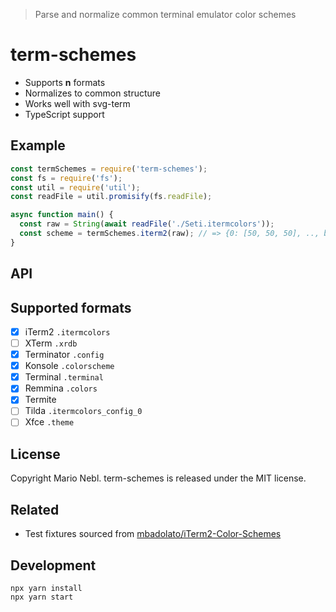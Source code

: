 > Parse and normalize common terminal emulator color schemes

# term-schemes

* Supports **n** formats
* Normalizes to common structure
* Works well with svg-term
* TypeScript support

## Example

```js
const termSchemes = require('term-schemes');
const fs = require('fs');
const util = require('util');
const readFile = util.promisify(fs.readFile);

async function main() {
  const raw = String(await readFile('./Seti.itermcolors'));
  const scheme = termSchemes.iterm2(raw); // => {0: [50, 50, 50], .., background: [17, 18, 19]}
}

```

## API

## Supported formats

* [x] iTerm2 `.itermcolors`
* [ ] XTerm `.xrdb`
* [x] Terminator `.config`
* [x] Konsole `.colorscheme`
* [x] Terminal `.terminal`
* [x] Remmina `.colors`
* [x] Termite ` `
* [ ] Tilda `.itermcolors_config_0`
* [ ] Xfce `.theme`

## License

Copyright Mario Nebl. term-schemes is released under the MIT license.

## Related

* Test fixtures sourced from [mbadolato/iTerm2-Color-Schemes](https://github.com/mbadolato/iTerm2-Color-Schemes)

## Development

```
npx yarn install
npx yarn start
```
